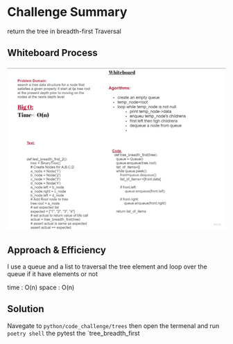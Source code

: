 
# Challenge Summary
return the tree in breadth-first Traversal

## Whiteboard Process
![bfs](./whiteboard-tree-breadth.jpg)

## Approach & Efficiency
I use a queue and a list to traversal the tree element and loop over the queue if it have elements or not

time : O(n)
space : O(n)

## Solution
Navegate to `python/code_challenge/trees` then open the termenal and run `poetry shell` the pytest the `tree_breadth_first
